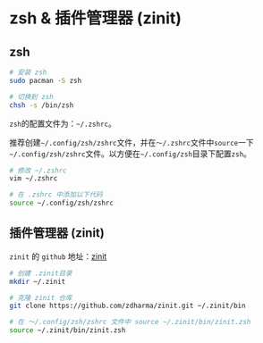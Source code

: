 # zsh & 插件管理器 (zinit) 

## zsh

```sh
# 安装 zsh
sudo pacman -S zsh

# 切换到 zsh
chsh -s /bin/zsh
```

`zsh`的配置文件为：`~/.zshrc`。

推荐创建`~/.config/zsh/zshrc`文件，并在`～/.zshrc`文件中`source`一下`~/.config/zsh/zshrc`文件。以方便在`~/.config/zsh`目录下配置`zsh`。

```sh
# 修改 ~/.zshrc
vim ~/.zshrc

# 在 .zshrc 中添加以下代码
source ~/.config/zsh/zshrc
```

## 插件管理器 (zinit)

`zinit` 的 `github` 地址：[zinit](https://github.com/zdharma/zinit)

```sh
# 创建 .zinit目录
mkdir ~/.zinit

# 克隆 zinit 仓库
git clone https://github.com/zdharma/zinit.git ~/.zinit/bin

# 在 ～/.config/zsh/zshrc 文件中 source ~/.zinit/bin/zinit.zsh
source ~/.zinit/bin/zinit.zsh
```
















